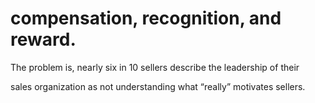 # compensation, recognition, and reward.

The problem is, nearly six in 10 sellers describe the leadership of their

sales organization as not understanding what “really” motivates sellers.